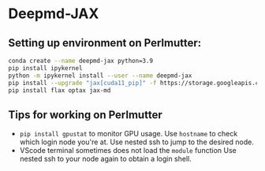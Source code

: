 # Deepmd-JAX

## Setting up environment on Perlmutter:
```bash
conda create --name deepmd-jax python=3.9
pip install ipykernel
python -m ipykernel install --user --name deepmd-jax
pip install --upgrade "jax[cuda11_pip]" -f https://storage.googleapis.com/jax-releases/jax_cuda_releases.html
pip install flax optax jax-md
```

## Tips for working on Perlmutter
- ```pip install gpustat``` to monitor GPU usage. Use ```hostname``` to check which login node you're at. Use nested ssh to jump to the desired node.
- VScode terminal sometimes does not load the ```module``` function Use nested ssh to your node again to obtain a login shell.
 